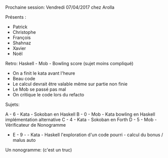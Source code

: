 Prochaine session: Vendredi 07/04/2017
chez Arolla 

Présents :
- Patrick
- Christophe
- François
- Shahnaz
- Xavier
- Noël


Retro: Haskell - Mob - Bowling score (sujet moins compliqué)
- On a finit le kata avant l'heure
- Beau code
- Le calcul devrait être valable même sur partie non finie
- Le Mob se passé pas mal
- On critique le code lors du refacto
 
Sujets:

A - 6 - Kata - Sokoban en Haskell
B - 0 - Mob  - Kata bowling en Haskell implémentation alternative
C - 4 - Kata - Sokoban en Forth
D - 5 - Mob  - Vérificateur de Nonogramme
* E - 9 -  - Kata - Haskell l'exploration d'un code pourri - calcul du bonus / malus auto





Un nonogramme: (c'est un truc)
